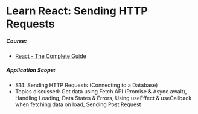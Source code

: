 # Learn React: Sending HTTP Requests

##### Course:

- [React - The Complete Guide](https://www.udemy.com/course/react-the-complete-guide-incl-redux)

##### Application Scope:

- S14: Sending HTTP Requests (Connecting to a Database)
- Topics discussed: Get data using Fetch API (Promise & Async await), Handling Loading, Data States & Errors, Using useEffect & useCallback when fetching data on load, Sending Post Request
